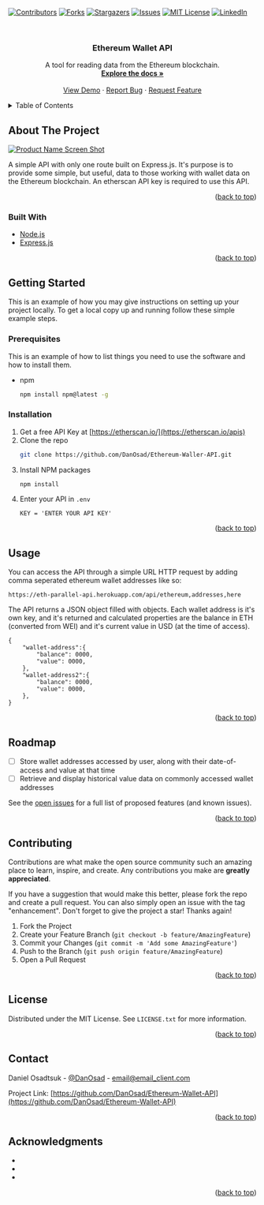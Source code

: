 <div id="top"></div>
<!--
*** Thanks for checking out the Best-README-Template. If you have a suggestion
*** that would make this better, please fork the repo and create a pull request
*** or simply open an issue with the tag "enhancement".
*** Don't forget to give the project a star!
*** Thanks again! Now go create something AMAZING! :D
-->



<!-- PROJECT SHIELDS -->
<!--
*** I'm using markdown "reference style" links for readability.
*** Reference links are enclosed in brackets [ ] instead of parentheses ( ).
*** See the bottom of this document for the declaration of the reference variables
*** for contributors-url, forks-url, etc. This is an optional, concise syntax you may use.
*** https://www.markdownguide.org/basic-syntax/#reference-style-links
-->
[![Contributors][contributors-shield]][contributors-url]
[![Forks][forks-shield]][forks-url]
[![Stargazers][stars-shield]][stars-url]
[![Issues][issues-shield]][issues-url]
[![MIT License][license-shield]][license-url]
[![LinkedIn][linkedin-shield]][linkedin-url]



<!-- PROJECT LOGO -->
<br />
<div align="center">
  <!-- <a href="https://github.com/DanOsad/Ethereum-Wallet-API">
    <img src="images/logo.png" alt="Logo" width="80" height="80">
  </a> -->

<h3 align="center">Ethereum Wallet API</h3>

  <p align="center">
    A tool for reading data from the Ethereum blockchain.
    <br />
    <a href="https://github.com/DanOsad/Ethereum-Wallet-API"><strong>Explore the docs »</strong></a>
    <br />
    <br />
    <a href="http://eth.osadtsuk.com/">View Demo</a>
    ·
    <a href="https://github.com/DanOsad/Ethereum-Wallet-API/issues">Report Bug</a>
    ·
    <a href="https://github.com/DanOsad/Ethereum-Wallet-API/issues">Request Feature</a>
  </p>
</div>



<!-- TABLE OF CONTENTS -->
<details>
  <summary>Table of Contents</summary>
  <ol>
    <li>
      <a href="#about-the-project">About The Project</a>
      <ul>
        <li><a href="#built-with">Built With</a></li>
      </ul>
    </li>
    <li>
      <a href="#getting-started">Getting Started</a>
      <ul>
        <li><a href="#prerequisites">Prerequisites</a></li>
        <li><a href="#installation">Installation</a></li>
      </ul>
    </li>
    <li><a href="#usage">Usage</a></li>
    <li><a href="#roadmap">Roadmap</a></li>
    <li><a href="#contributing">Contributing</a></li>
    <li><a href="#license">License</a></li>
    <li><a href="#contact">Contact</a></li>
    <li><a href="#acknowledgments">Acknowledgments</a></li>
  </ol>
</details>



<!-- ABOUT THE PROJECT -->
## About The Project

[![Product Name Screen Shot][product-screenshot]](https://example.com)

A simple API with only one route built on Express.js. It's purpose is to provide some simple, but useful, data to those working with wallet data on the Ethereum blockchain. An etherscan API key is required to use this API.

<p align="right">(<a href="#top">back to top</a>)</p>



### Built With

* [Node.js](https://nodejs.org/)
* [Express.js](https://expressjs.com/)

<p align="right">(<a href="#top">back to top</a>)</p>



<!-- GETTING STARTED -->
## Getting Started

This is an example of how you may give instructions on setting up your project locally.
To get a local copy up and running follow these simple example steps.

### Prerequisites

This is an example of how to list things you need to use the software and how to install them.
* npm
  ```sh
  npm install npm@latest -g
  ```

### Installation

1. Get a free API Key at [https://etherscan.io/](https://etherscan.io/apis)
2. Clone the repo
   ```sh
   git clone https://github.com/DanOsad/Ethereum-Waller-API.git
   ```
3. Install NPM packages
   ```sh
   npm install
   ```
4. Enter your API in `.env`
   ```
   KEY = 'ENTER YOUR API KEY'
   ```

<p align="right">(<a href="#top">back to top</a>)</p>



<!-- USAGE EXAMPLES -->
## Usage

You can access the API through a simple URL HTTP request by adding comma seperated ethereum wallet addresses like so:

```
https://eth-parallel-api.herokuapp.com/api/ethereum,addresses,here
```

The API returns a JSON object filled with objects. Each wallet address is it's own key, and it's returned and calculated properties are the balance in ETH (converted from WEI) and it's current value in USD (at the time of access).

```
{
    "wallet-address":{
        "balance": 0000,
        "value": 0000,
    },
    "wallet-address2":{
        "balance": 0000,
        "value": 0000,
    },
}
```

<p align="right">(<a href="#top">back to top</a>)</p>



<!-- ROADMAP -->
## Roadmap

- [ ] Store wallet addresses accessed by user, along with their date-of-access and value at that time
- [ ] Retrieve and display historical value data on commonly accessed wallet addresses

See the [open issues](https://github.com/github_username/repo_name/issues) for a full list of proposed features (and known issues).

<p align="right">(<a href="#top">back to top</a>)</p>



<!-- CONTRIBUTING -->
## Contributing

Contributions are what make the open source community such an amazing place to learn, inspire, and create. Any contributions you make are **greatly appreciated**.

If you have a suggestion that would make this better, please fork the repo and create a pull request. You can also simply open an issue with the tag "enhancement".
Don't forget to give the project a star! Thanks again!

1. Fork the Project
2. Create your Feature Branch (`git checkout -b feature/AmazingFeature`)
3. Commit your Changes (`git commit -m 'Add some AmazingFeature'`)
4. Push to the Branch (`git push origin feature/AmazingFeature`)
5. Open a Pull Request

<p align="right">(<a href="#top">back to top</a>)</p>



<!-- LICENSE -->
## License

Distributed under the MIT License. See `LICENSE.txt` for more information.

<p align="right">(<a href="#top">back to top</a>)</p>



<!-- CONTACT -->
## Contact

Daniel Osadtsuk - [@DanOsad](https://twitter.com/DanOsad) - email@email_client.com

Project Link: [https://github.com/DanOsad/Ethereum-Wallet-API](https://github.com/DanOsad/Ethereum-Wallet-API)

<p align="right">(<a href="#top">back to top</a>)</p>



<!-- ACKNOWLEDGMENTS -->
## Acknowledgments

* []()
* []()
* []()

<p align="right">(<a href="#top">back to top</a>)</p>



<!-- MARKDOWN LINKS & IMAGES -->
<!-- https://www.markdownguide.org/basic-syntax/#reference-style-links -->
[contributors-shield]: https://img.shields.io/github/contributors/DanOsad/Ethereum-Wallet-API.svg?style=for-the-badge
[contributors-url]: https://github.com/DanOsad/Ethereum-Wallet-API/graphs/contributors
[forks-shield]: https://img.shields.io/github/forks/DanOsad/Ethereum-Wallet-API.svg?style=for-the-badge
[forks-url]: https://github.com/DanOsad/Ethereum-Wallet-API/network/members
[stars-shield]: https://img.shields.io/github/stars/DanOsad/Ethereum-Wallet-API.svg?style=for-the-badge
[stars-url]: https://github.com/DanOsad/Ethereum-Wallet-API/stargazers
[issues-shield]: https://img.shields.io/github/issues/DanOsad/Ethereum-Wallet-API.svg?style=for-the-badge
[issues-url]: https://github.com/DanOsad/Ethereum-Wallet-API/issues
[license-shield]: https://img.shields.io/github/license/DanOsad/Ethereum-Wallet-API.svg?style=for-the-badge
[license-url]: https://github.com/DanOsad/Ethereum-Wallet-API/blob/master/LICENSE.txt
[linkedin-shield]: https://img.shields.io/badge/-LinkedIn-black.svg?style=for-the-badge&logo=linkedin&colorB=555
[linkedin-url]: https://www.linkedin.com/in/dan-osadtsuk/
[product-screenshot]: https://i.imgur.com/KbuXTkx.png